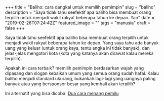 +++
title = "Baliho: cara dangkal untuk memilih pemimpin"
slug = "baliho"
description = "Saya tidak tahu seefektif apa baliho bisa membuat orang terpilih untuk menjadi wakil rakyat beberapa tahun ke depan. Yan"
date = "2019-02-26T07:24:42Z"
featured_image = ""
tags = "manusia"
draft = false
+++ 

Saya tidak tahu seefektif apa baliho bisa membuat orang terpilih untuk menjadi wakil rakyat beberapa tahun ke depan. Yang saya tahu ada banyak uang yang keluar (untuk orang kaya, tentu angka ini tidak banyak), dan jelas-jelas mengotori kota (kota yang katanya akan dirawat kalau mereka terpilih).

Apakah ini cara terbaik? memilih pemimpin berdasarkan wajah yang dipasang dan slogan kebaikan umum yang semua orang sudah hafal. Kalau baliho menjadi standard ukurang, bukankah lagi-lagi yang uangnya paling banyak atau yang bersponsor besar yang kembali akan terpilih?

Ini alternatif yang bisa dicoba: [Dua cara menang pemilu](https://tehataukopi.club/blog/dua-cara-menang-pemilu)